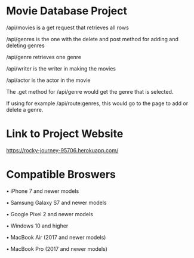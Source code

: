 # Movie Database Project
/api/movies is a get request that retrieves all rows

/api/genres is the one with the delete and post method for adding and deleting genres

/api/genre retrieves one genre

/api/writer is the writer in making the movies

/api/actor is the actor in the movie

The .get method for /api/genre would get the genre that is selected.

If using for example /api/route:genres, this would go to the page to add or delete a genre.

# Link to Project Website
https://rocky-journey-95706.herokuapp.com/

# Compatible Broswers
• iPhone 7 and newer models

• Samsung Galaxy S7 and newer models

• Google Pixel 2 and newer models

• Windows 10 and higher

• MacBook Air (2017 and newer models)

• MacBook Pro (2017 and newer models)
